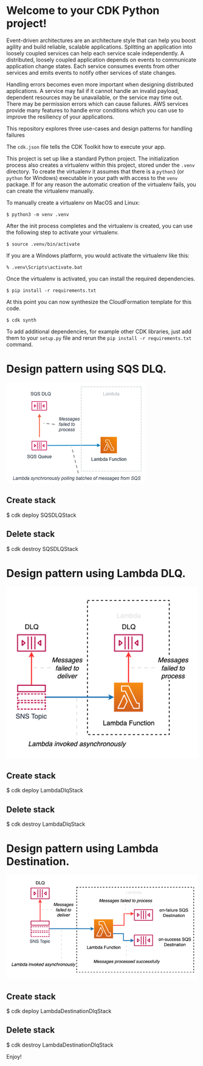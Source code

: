 # Welcome to your CDK Python project!
Event-driven architectures are an architecture style that can help you boost agility and build reliable, scalable applications. Splitting an application into loosely coupled services can help each service scale independently. A distributed, loosely coupled application depends on events to communicate application change states. Each service consumes events from other services and emits events to notify other services of state changes. 

Handling errors becomes even more important when designing distributed applications. A service may fail if it cannot handle an invalid payload, dependent resources may be unavailable, or the service may time out. There may be permission errors which can cause failures. AWS services provide many features to handle error conditions which you can use to improve the resiliency of your applications.

This repository explores three use-cases and design patterns for handling failures

The `cdk.json` file tells the CDK Toolkit how to execute your app.

This project is set up like a standard Python project. The initialization
process also creates a virtualenv within this project, stored under the `.venv`
directory. To create the virtualenv it assumes that there is a `python3`
(or `python` for Windows) executable in your path with access to the `venv`
package. If for any reason the automatic creation of the virtualenv fails,
you can create the virtualenv manually.

To manually create a virtualenv on MacOS and Linux:

```
$ python3 -m venv .venv
```

After the init process completes and the virtualenv is created, you can use the following
step to activate your virtualenv.

```
$ source .venv/bin/activate
```

If you are a Windows platform, you would activate the virtualenv like this:

```
% .venv\Scripts\activate.bat
```

Once the virtualenv is activated, you can install the required dependencies.

```
$ pip install -r requirements.txt
```

At this point you can now synthesize the CloudFormation template for this code.

```
$ cdk synth 
```

To add additional dependencies, for example other CDK libraries, just add
them to your `setup.py` file and rerun the `pip install -r requirements.txt`
command.

# Design pattern using SQS DLQ.

![Inter-service Communication](./images/sqs-dlq.png)

## Create stack
$ cdk deploy SQSDLQStack

## Delete stack
$ cdk destroy SQSDLQStack

# Design pattern using Lambda DLQ.
![Inter-service Communication](./images/lambda-dlq.png)

## Create stack
$ cdk deploy LambdaDlqStack

## Delete stack
$ cdk destroy LambdaDlqStack

# Design pattern using Lambda Destination.
![Inter-service Communication](./images/lambda-dest.png)

## Create stack
$ cdk deploy LambdaDestinationDlqStack

## Delete stack
$ cdk destroy LambdaDestinationDlqStack


Enjoy!
